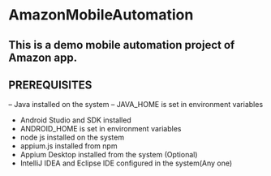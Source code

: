 # AmazonMobileAutomation
## This is a demo mobile automation project of Amazon app.

## PREREQUISITES

– Java installed on the system
– JAVA_HOME is set in environment variables
- Android Studio and SDK installed
- ANDROID_HOME is set in environment variables
- node js installed on the system
- appium.js installed from npm
- Appium Desktop installed from the system (Optional)
- IntelliJ IDEA  and Eclipse IDE configured in the system(Any one)





